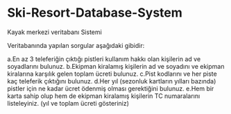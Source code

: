 # Ski-Resort-Database-System
Kayak merkezi veritabanı Sistemi

Veritabanında yapılan sorgular aşağıdaki gibidir:

a.En az 3 teleferiğin çıktığı pistleri kullanım hakkı olan kişilerin ad ve soyadlarını bulunuz.
b.Ekipman kiralamış kişilerin ad ve soyadını ve ekipman kiralarına karşılık gelen toplam ücreti 
bulunuz.
c.Pist kodlarını ve her piste kaç teleferik çıktığını bulunuz.
d.Her yıl (sezonluk kartların yılları bazında) pistler için ne kadar ücret ödenmiş olması 
gerektiğini bulunuz.
e.Hem bir karta sahip olup hem de ekipman kiralamış kişilerin TC numaralarını listeleyiniz. 
(yıl ve toplam ücreti gösteriniz)

